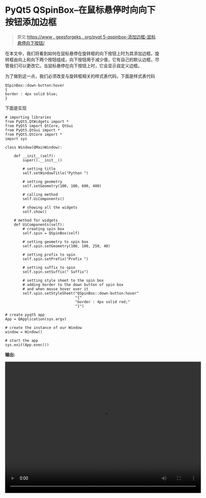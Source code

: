 # PyQt5 QSpinBox–在鼠标悬停时向向下按钮添加边框

> 原文:[https://www . geesforgeks . org/pyqt 5-qspinbox-添加边框-鼠标悬停向下按钮/](https://www.geeksforgeeks.org/pyqt5-qspinbox-adding-border-to-the-down-button-on-mouse-hover/)

在本文中，我们将看到如何在鼠标悬停在旋转框的向下按钮上时为其添加边框。旋转框由向上和向下两个按钮组成，向下按钮用于减少值，它有自己的默认边框，尽管我们可以更改它。当鼠标悬停在向下按钮上时，它会显示自定义边框。

为了做到这一点，我们必须改变与旋转框相关的样式表代码，下面是样式表代码

```
QSpinBox::down-button:hover
{
border : 4px solid blue;
}

```

下面是实现

```
# importing libraries
from PyQt5.QtWidgets import * 
from PyQt5 import QtCore, QtGui
from PyQt5.QtGui import * 
from PyQt5.QtCore import * 
import sys

class Window(QMainWindow):

    def __init__(self):
        super().__init__()

        # setting title
        self.setWindowTitle("Python ")

        # setting geometry
        self.setGeometry(100, 100, 600, 400)

        # calling method
        self.UiComponents()

        # showing all the widgets
        self.show()

    # method for widgets
    def UiComponents(self):
        # creating spin box
        self.spin = QSpinBox(self)

        # setting geometry to spin box
        self.spin.setGeometry(100, 100, 250, 40)

        # setting prefix to spin
        self.spin.setPrefix("Prefix ")

        # setting suffix to spin
        self.spin.setSuffix(" Suffix")

        # setting style sheet to the spin box
        # adding border to the down button of spin box
        # and when mouse hover over it
        self.spin.setStyleSheet("QSpinBox::down-button:hover"
                                "{"
                                "border : 4px solid red;"
                                "}")

# create pyqt5 app
App = QApplication(sys.argv)

# create the instance of our Window
window = Window()

# start the app
sys.exit(App.exec())
```

**输出:**

<video class="wp-video-shortcode" id="video-411101-1" width="640" height="428" preload="metadata" controls=""><source type="video/mp4" src="https://media.geeksforgeeks.org/wp-content/uploads/20200512022403/Python-12-05-2020-02_23_39.mp4?_=1">[https://media.geeksforgeeks.org/wp-content/uploads/20200512022403/Python-12-05-2020-02_23_39.mp4](https://media.geeksforgeeks.org/wp-content/uploads/20200512022403/Python-12-05-2020-02_23_39.mp4)</video>